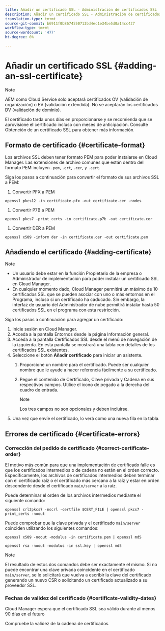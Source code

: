 ```yaml
---
title: Añadir un certificado SSL - Administración de certificados SSL
description: Añadir un certificado SSL - Administración de certificados SSL
translation-type: tm+mt
source-git-commit: b6911f0b8674550713bd4ec1e34be5d0a14cc427
workflow-type: tm+mt
source-wordcount: '477'
ht-degree: 0%

---
```



# Añadir un certificado SSL {#adding-an-ssl-certificate}

>[!NOTE]
>AEM como Cloud Service solo aceptará certificados OV (validación de organización) o EV (validación extendida). No se aceptarán los certificados DV (validación de dominio).

El certificado tarda unos días en proporcionarse y se recomienda que se aprovisione el certificado incluso con meses de anticipación. Consulte Obtención de un certificado SSL para obtener más información.

## Formato de certificado {#certificate-format}

Los archivos SSL deben tener formato PEM para poder instalarse en Cloud Manager. Las extensiones de archivo comunes que están dentro del formato PEM incluyen `.pem,` .`crt`,  `.cer`, y  `.cert`.

Siga los pasos a continuación para convertir el formato de sus archivos SSL a PEM:

1. Convertir PFX a PEM

`openssl pkcs12 -in certificate.pfx -out certificate.cer -nodes`

1. Convertir P7B a PEM

`openssl pkcs7 -print_certs -in certificate.p7b -out certificate.cer`

1. Convertir DER a PEM

`openssl x509 -inform der -in certificate.cer -out certificate.pem`

## Añadiendo el certificado {#adding-certificate}

>[!NOTE]
>* Un usuario debe estar en la función Propietario de la empresa o Administrador de implementación para poder instalar un certificado SSL en Cloud Manager.
>* En cualquier momento dado, Cloud Manager permitirá un máximo de 10 certificados SSL que se pueden asociar con uno o más entornos en el Programa, incluso si un certificado ha caducado. Sin embargo, la interfaz de usuario del Administrador de nube permitirá instalar hasta 50 certificados SSL en el programa con esta restricción.


Siga los pasos a continuación para agregar un certificado:

1. Inicie sesión en Cloud Manager.
1. Acceda a la pantalla Entornos desde la página Información general.
1. Acceda a la pantalla Certificados SSL desde el menú de navegación de la izquierda. En esta pantalla se mostrará una tabla con detalles de los certificados SSL existentes.
1. Seleccione el botón **Añadir certificado** para iniciar un asistente.
   1. Proporcione un nombre para el certificado. Puede ser cualquier nombre que le ayude a hacer referencia fácilmente a su certificado.
   1. Pegue el contenido de Certificado, Clave privada y Cadena en sus respectivos campos. Utilice el icono de pegado a la derecha del cuadro de entrada.

      >[!NOTE]
      >Los tres campos no son opcionales y deben incluirse.
1. Una vez que envíe el certificado, lo verá como una nueva fila en la tabla.


## Errores de certificado {#certificate-errors}

### Corrección del pedido de certificado {#correct-certificate-order}

El motivo más común para que una implementación de certificado falle es que los certificados intermedios o de cadena no están en el orden correcto. Específicamente, los archivos de certificados intermedios deben terminar con el certificado raíz o el certificado más cercano a la raíz y estar en orden descendente desde el certificado `main/server` a la raíz.

Puede determinar el orden de los archivos intermedios mediante el siguiente comando:

`openssl crl2pkcs7 -nocrl -certfile $CERT_FILE | openssl pkcs7 -print_certs -noout`

Puede comprobar que la clave privada y el certificado `main/server` coinciden utilizando los siguientes comandos:

`openssl x509 -noout -modulus -in certificate.pem | openssl md5`

`openssl rsa -noout -modulus -in ssl.key | openssl md5`

>[!NOTE]
>El resultado de estos dos comandos debe ser exactamente el mismo. Si no puede encontrar una clave privada coincidente en el certificado `main/server`, se le solicitará que vuelva a escribir la clave del certificado generando un nuevo CSR o solicitando un certificado actualizado a su proveedor SSL.

### Fechas de validez del certificado {#certificate-validity-dates}

Cloud Manager espera que el certificado SSL sea válido durante al menos 90 días en el futuro

Compruebe la validez de la cadena de certificados.
